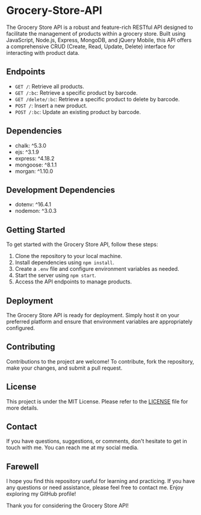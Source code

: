 # Grocery-Store-API

The Grocery Store API is a robust and feature-rich RESTful API designed to facilitate the management of products within a grocery store. Built using JavaScript, Node.js, Express, MongoDB, and jQuery Mobile, this API offers a comprehensive CRUD (Create, Read, Update, Delete) interface for interacting with product data.

## Endpoints

- `GET /`: Retrieve all products.
- `GET /:bc`: Retrieve a specific product by barcode.
- `GET /delete/:bc`: Retrieve a specific product to delete by barcode.
- `POST /`: Insert a new product.
- `POST /:bc`: Update an existing product by barcode.

## Dependencies

- chalk: ^5.3.0
- ejs: ^3.1.9
- express: ^4.18.2
- mongoose: ^8.1.1
- morgan: ^1.10.0

## Development Dependencies

- dotenv: ^16.4.1
- nodemon: ^3.0.3

## Getting Started

To get started with the Grocery Store API, follow these steps:

1. Clone the repository to your local machine.
2. Install dependencies using `npm install`.
3. Create a `.env` file and configure environment variables as needed.
4. Start the server using `npm start`.
5. Access the API endpoints to manage products.

## Deployment

The Grocery Store API is ready for deployment. Simply host it on your preferred platform and ensure that environment variables are appropriately configured.

## Contributing

Contributions to the project are welcome! To contribute, fork the repository, make your changes, and submit a pull request.

## License

This project is under the MIT License. Please refer to the [LICENSE](LICENSE) file for more details.

## Contact

If you have questions, suggestions, or comments, don't hesitate to get in touch with me. You can reach me at my social media.

## Farewell
I hope you find this repository useful for learning and practicing. If you have any questions or need assistance, please feel free to contact me. Enjoy exploring my GitHub profile!

Thank you for considering the Grocery Store API!
